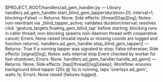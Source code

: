$PROJECT_ROOT/handlers/ad_gem_handler.py — Library
handlers.ad_gem_handler.start_blind_gem_tapper(duration=20, interval=1, blocking=False) — Returns: None; Side effects: [thread][tap][log]; Notes: non-reentrant via _blind_tapper_active; validates duration/interval; resolves click 'gesture_targets.floating_gem_blind_tap' before starting; blocking runs in caller thread; non-blocking spawns non-daemon thread with cooperative cancel; Errors: None raised (invalid inputs or missing coords are logged and function returns).
handlers.ad_gem_handler.stop_blind_gem_tapper() — Returns: True if a running tapper was signaled to stop; False otherwise; Side effects: [signal][log]; Notes: sets internal stop Event checked by worker for fast shutdown; Errors: None.
handlers.ad_gem_handler.handle_ad_gem() — Returns: None; Side effects: [tap][thread][log][sleep]; Workflow: ensures background blind tapper (20s @ 1s) is running, taps 'overlays.ad_gem', waits 1s; Errors: None raised (failures logged).

